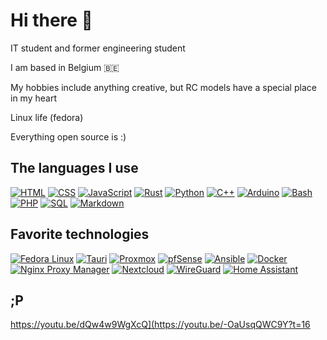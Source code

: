 # Hi there 👋 

IT student and former engineering student

I am based in Belgium 🇧🇪

My hobbies include anything creative, but RC models have a special place in my heart

Linux life (fedora)

Everything open source is :)

## The languages I use

[![HTML](https://img.shields.io/badge/HTML-E34F26?style=for-the-badge&logo=html5&logoColor=white)](https://developer.mozilla.org/en-US/docs/Web/HTML)
[![CSS](https://img.shields.io/badge/CSS-1572B6?style=for-the-badge&logo=css3&logoColor=white)](https://developer.mozilla.org/en-US/docs/Web/CSS)
[![JavaScript](https://img.shields.io/badge/JavaScript-FFD000?style=for-the-badge&logo=javascript&logoColor=black)](https://developer.mozilla.org/en-US/docs/Web/JavaScript)
[![Rust](https://img.shields.io/badge/Rust-000000?style=for-the-badge&logo=rust&logoColor=white)](https://www.rust-lang.org/)
[![Python](https://img.shields.io/badge/Python-3776AB?style=for-the-badge&logo=python&logoColor=white)](https://www.python.org/)
[![C++](https://img.shields.io/badge/C++-00599C?style=for-the-badge&logo=c%2B%2B&logoColor=white)](https://isocpp.org/)
[![Arduino](https://img.shields.io/badge/Arduino-00979D?style=for-the-badge&logo=arduino&logoColor=white)](https://www.arduino.cc/)
[![Bash](https://img.shields.io/badge/Bash-4EAA25?style=for-the-badge&logo=gnu-bash&logoColor=white)](https://www.gnu.org/software/bash/)
[![PHP](https://img.shields.io/badge/PHP-777BB4?style=for-the-badge&logo=php&logoColor=white)](https://www.php.net/)
[![SQL](https://img.shields.io/badge/SQL-4479A1?style=for-the-badge&logo=mysql&logoColor=white)](https://en.wikipedia.org/wiki/SQL)
[![Markdown](https://img.shields.io/badge/Markdown-000000?style=for-the-badge&logo=markdown&logoColor=white)](https://www.markdownguide.org/)

## Favorite technologies

[![Fedora Linux](https://img.shields.io/badge/Fedora_Linux-51A2DA?style=for-the-badge&logo=fedora&logoColor=white)](https://getfedora.org/)
[![Tauri](https://img.shields.io/badge/Tauri-FFC131?style=for-the-badge&logo=tauri&logoColor=black)](https://tauri.app/)
[![Proxmox](https://img.shields.io/badge/Proxmox-E57000?style=for-the-badge&logo=proxmox&logoColor=white)](https://www.proxmox.com/)
[![pfSense](https://img.shields.io/badge/pfSense-212121?style=for-the-badge&logo=pfsense&logoColor=white)](https://www.pfsense.org/)
[![Ansible](https://img.shields.io/badge/Ansible-EE0000?style=for-the-badge&logo=ansible&logoColor=white)](https://www.ansible.com/)
[![Docker](https://img.shields.io/badge/Docker-2496ED?style=for-the-badge&logo=docker&logoColor=white)](https://www.docker.com/)
[![Nginx Proxy Manager](https://img.shields.io/badge/Nginx_Proxy_Manager-009639?style=for-the-badge&logo=nginx&logoColor=white)](https://nginxproxymanager.com/)
[![Nextcloud](https://img.shields.io/badge/Nextcloud-0082C9?style=for-the-badge&logo=nextcloud&logoColor=white)](https://nextcloud.com/)
[![WireGuard](https://img.shields.io/badge/WireGuard-88171A?style=for-the-badge&logo=wireguard&logoColor=white)](https://www.wireguard.com/)
[![Home Assistant](https://img.shields.io/badge/Home_Assistant-41BDF5?style=for-the-badge&logo=home-assistant&logoColor=white)](https://www.home-assistant.io/)

## ;P

https://youtu.be/dQw4w9WgXcQ](https://youtu.be/-OaUsqQWC9Y?t=16
